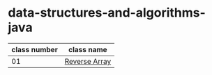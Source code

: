 # data-structures-and-algorithms-java

| **class number** | **class name** |
| ----------------- | ------------- |
| 01 | [Reverse Array](https://github.com/ahmadalasaad/data-structures-and-algorithms-java/reverseArray/README) |